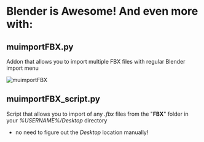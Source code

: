 # Blender is Awesome! And even more with:

## muimportFBX.py

Addon that allows you to import  multiple FBX files with regular Blender import menu

![muimportFBX](https://raw.githubusercontent.com/chombor/pyb/master/img/muimportFBX.jpg)

## muimportFBX_script.py

Script that allows you to import of any *.fbx* files from the "**FBX**" folder in your *%USERNAME%/Desktop* directory

- no need to figure out the *Desktop* location manually!